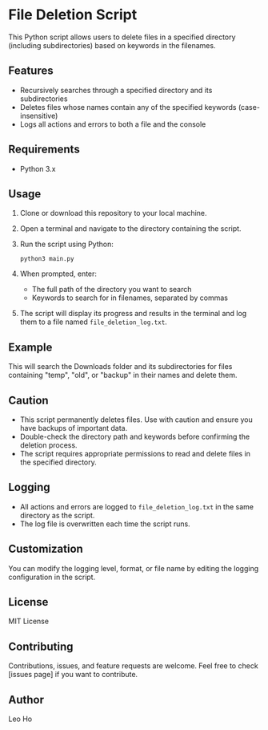 # File Deletion Script

This Python script allows users to delete files in a specified directory (including subdirectories) based on keywords in the filenames.

## Features

- Recursively searches through a specified directory and its subdirectories
- Deletes files whose names contain any of the specified keywords (case-insensitive)
- Logs all actions and errors to both a file and the console

## Requirements

- Python 3.x

## Usage

1. Clone or download this repository to your local machine.

2. Open a terminal and navigate to the directory containing the script.

3. Run the script using Python:

   ```
   python3 main.py
   ```

4. When prompted, enter:

   - The full path of the directory you want to search
   - Keywords to search for in filenames, separated by commas

5. The script will display its progress and results in the terminal and log them to a file named `file_deletion_log.txt`.

## Example

This will search the Downloads folder and its subdirectories for files containing "temp", "old", or "backup" in their names and delete them.

## Caution

- This script permanently deletes files. Use with caution and ensure you have backups of important data.
- Double-check the directory path and keywords before confirming the deletion process.
- The script requires appropriate permissions to read and delete files in the specified directory.

## Logging

- All actions and errors are logged to `file_deletion_log.txt` in the same directory as the script.
- The log file is overwritten each time the script runs.

## Customization

You can modify the logging level, format, or file name by editing the logging configuration in the script.

## License

MIT License

## Contributing

Contributions, issues, and feature requests are welcome. Feel free to check [issues page] if you want to contribute.

## Author

Leo Ho
